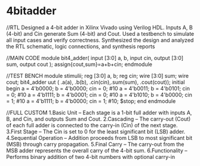 # 4bitadder
//RTL
Designed a 4-bit adder in Xilinx Vivado using Verilog HDL. Inputs A, B (4-bit) and Cin generate Sum (4-bit) and Cout. Used a testbench to simulate all input cases and verify correctness. Synthesized the design and analyzed the RTL schematic, logic connections, and synthesis reports

//MAIN CODE
module bit4_adder(
    input [3:0] a, b,
    input cin,
    output [3:0] sum,
    output cout
);
    assign{cout,sum}=a+b+cin;
endmodule


//TEST BENCH
module stimulii;
    reg [3:0] a, b;
    reg       cin;
    wire [3:0] sum;
    wire      cout;
bit4_adder uut ( .a(a), .b(b), .cin(cin),.sum(sum), .cout(cout));
    initial begin
        a = 4'b0000; b = 4'b0000; cin = 0;
        #10 a = 4'b0011; b = 4'b0101; cin = 0;
        #10 a = 4'b1111; b = 4'b0001; cin = 0;
        #10 a = 4'b1010; b = 4'b0000; cin = 1;
        #10 a = 4'b1111; b = 4'b0000; cin = 1;
        #10;
        $stop;
    end
endmodule

//FULL CUSTOM
1.Basic Unit – Each stage is a 1-bit full adder with inputs A, B, and Cin, and outputs Sum and Cout.
2.Cascading – The carry-out (Cout) of each full adder is connected to the carry-in (Cin) of the next stage.
3.First Stage – The Cin is set to 0 for the least significant bit (LSB) adder.
4.Sequential Operation – Addition proceeds from LSB to most significant bit (MSB) through carry propagation.
5.Final Carry – The carry-out from the MSB adder represents the overall carry of the 4-bit sum.
6.Functionality – Performs binary addition of two 4-bit numbers with optional carry-in

